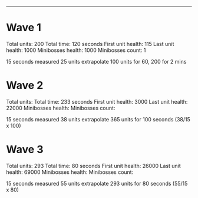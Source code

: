 ---

# Wave 1
Total units: 200
Total time: 120 seconds
First unit health: 115
Last unit health: 1000
Minibosses health: 1000
Minibosses count: 1

15 seconds measured 25 units
extrapolate 100 units for 60, 200 for 2 mins

# Wave 2
Total units: 
Total time: 233 seconds
First unit health: 3000
Last unit health: 22000
Minibosses health: 
Minibosses count: 

15 seconds measured 38 units
extrapolate 365 units for 100 seconds (38/15 x 100)

# Wave 3
Total units: 293
Total time: 80 seconds
First unit health: 26000
Last unit health: 69000
Minibosses health: 
Minibosses count: 

15 seconds measured 55 units
extrapolate 293 units for 80 seconds (55/15 x 80)
